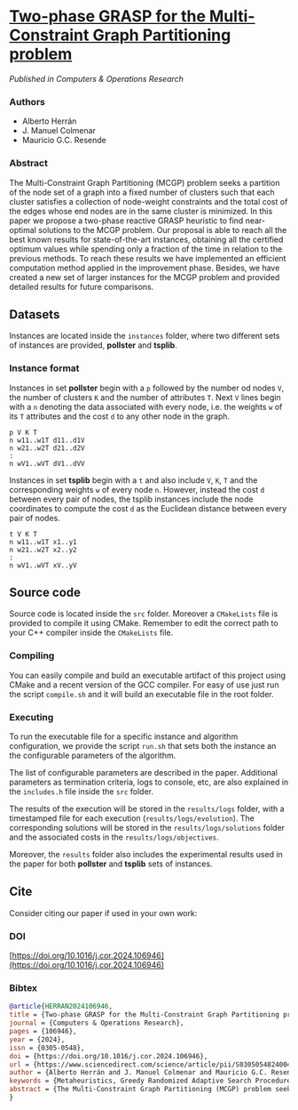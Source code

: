 # [Two-phase GRASP for the Multi-Constraint Graph Partitioning problem](https://doi.org/10.1016/j.cor.2024.106946)
_Published in Computers & Operations Research_

### Authors
- Alberto Herrán
- J. Manuel Colmenar
- Mauricio G.C. Resende

### Abstract
The Multi-Constraint Graph Partitioning (MCGP) problem seeks a partition of the node set of a graph into a fixed number of clusters such that each cluster satisfies a collection of node-weight constraints and the total cost of the edges whose end nodes are in the same cluster is minimized. In this paper we propose a two-phase reactive GRASP heuristic to find near-optimal solutions to the MCGP problem. Our proposal is able to reach all the best known results for state-of-the-art instances, obtaining all the certified optimum values while spending only a fraction of the time in relation to the previous methods. To reach these results we have implemented an efficient computation method applied in the improvement phase. Besides, we have created a new set of larger instances for the MCGP problem and provided detailed results for future comparisons.

## Datasets
Instances are located inside the `instances` folder, where two different sets of instances are provided, **pollster** and **tsplib**.

### Instance format

Instances in set **pollster** begin with a `p` followed by the number od nodes `V`, the number of clusters `K` and the number of attributes `T`. Next `V` lines begin with a `n` denoting the data associated with every node, i.e. the weights `w` of its `T` attributes and the cost `d` to any other node in the graph.

```
p V K T
n w11..w1T d11..d1V
n w21..w2T d21..d2V
:
n wV1..wVT dV1..dVV
```

Instances in set **tsplib** begin with a `t` and also include `V`, `K`, `T` and the corresponding weights `w` of every node `n`. However, instead the cost `d` between every pair of nodes, the tsplib instances include the node coordinates to compute the cost `d` as the Euclidean distance between every pair of nodes.

```
t V K T
n w11..w1T x1..y1
n w21..w2T x2..y2
:
n wV1..wVT xV..yV
```

## Source code
Source code is located inside the `src` folder. Moreover a `CMakeLists` file is provided to compile it using CMake. Remember to edit the correct path to your C++ compiler inside the `CMakeLists` file.

### Compiling

You can easily compile and build an executable artifact of this project using CMake and a recent version of the GCC compiler. For easy of use just run the script `compile.sh` and it will build an executable file in the root folder.

### Executing

To run the executable file for a specific instance and algorithm configuration, we provide the script `run.sh` that sets both the instance an the configurable parameters of the algorithm.

The list of configurable parameters are described in the paper. Additional parameters as termination criteria, logs to console, etc, are also explained in the `includes.h` file inside the `src` folder.

The results of the execution will be stored in the `results/logs` folder, with a timestamped file for each execution (`results/logs/evolution`). The corresponding solutions will be stored in the `results/logs/solutions` folder and the associated costs in the `results/logs/objectives`.

Moreover, the `results` folder also includes the experimental results used in the paper for both **pollster** and **tsplib** sets of instances.

## Cite

Consider citing our paper if used in your own work:

### DOI
[https://doi.org/10.1016/j.cor.2024.106946](https://doi.org/10.1016/j.cor.2024.106946)

### Bibtex
```bibtex
@article{HERRAN2024106946,
title = {Two-phase GRASP for the Multi-Constraint Graph Partitioning problem},
journal = {Computers & Operations Research},
pages = {106946},
year = {2024},
issn = {0305-0548},
doi = {https://doi.org/10.1016/j.cor.2024.106946},
url = {https://www.sciencedirect.com/science/article/pii/S0305054824004180},
author = {Alberto Herrán and J. Manuel Colmenar and Mauricio G.C. Resende},
keywords = {Metaheuristics, Greedy Randomized Adaptive Search Procedure, Graph partitioning},
abstract = {The Multi-Constraint Graph Partitioning (MCGP) problem seeks a partition of the node set of a graph into a fixed number of clusters such that each cluster satisfies a collection of node-weight constraints and the total cost of the edges whose end nodes are in the same cluster is minimized. In this paper we propose a two-phase reactive GRASP heuristic to find near-optimal solutions to the MCGP problem. Our proposal is able to reach all the best known results for state-of-the-art instances, obtaining all the certified optimum values while spending only a fraction of the time in relation to the previous methods. To reach these results we have implemented an efficient computation method applied in the improvement phase. Besides, we have created a new set of larger instances for the MCGP problem and provided detailed results for future comparisons.}
}
```
